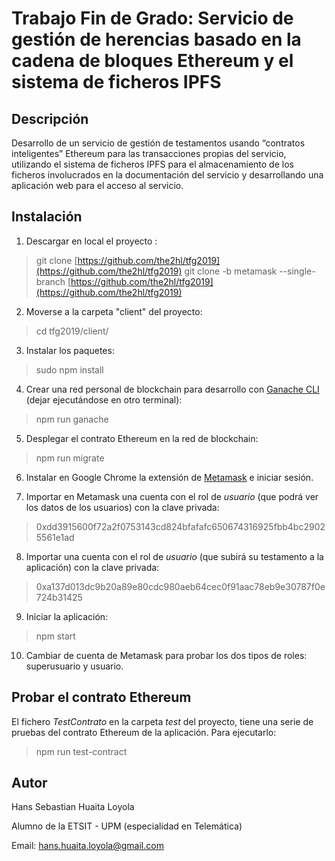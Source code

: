 
# Trabajo Fin de Grado: Servicio de gestión de herencias basado en la cadena de bloques Ethereum y el sistema de ficheros IPFS

## Descripción

Desarrollo de un servicio de gestión de testamentos usando “contratos inteligentes” Ethereum para las transacciones propias del servicio, utilizando el sistema de ficheros IPFS para el almacenamiento de los ficheros involucrados en la documentación del servicio y desarrollando una aplicación web para el acceso al servicio.

## Instalación

1) Descargar en local el proyecto :

>git clone [https://github.com/the2hl/tfg2019](https://github.com/the2hl/tfg2019)
>git clone -b metamask --single-branch [https://github.com/the2hl/tfg2019](https://github.com/the2hl/tfg2019)

2) Moverse a la carpeta "client" del proyecto:

>cd tfg2019/client/

3) Instalar los paquetes:
>sudo npm install

4) Crear una red personal de blockchain para desarrollo con [Ganache CLI ](https://github.com/trufflesuite/ganache-cli) (dejar ejecutándose en otro terminal):

>npm run ganache

5) Desplegar el contrato Ethereum en la red de blockchain:

>npm run migrate

6) Instalar en Google Chrome la extensión de [Metamask](https://chrome.google.com/webstore/detail/metamask/nkbihfbeogaeaoehlefnkodbefgpgknn) e iniciar sesión.

7) Importar en Metamask una cuenta con el rol de *usuario* (que podrá ver los datos de los usuarios) con la clave privada:

>0xdd3915600f72a2f0753143cd824bfafafc650674316925fbb4bc29025561e1ad

8) Importar una cuenta con el rol de *usuario* (que subirá su testamento a la aplicación) con la clave privada:

>0xa137d013dc9b20a89e80cdc980aeb64cec0f91aac78eb9e30787f0e724b31425

9) Iniciar la aplicación:

>npm start

10) Cambiar de cuenta de Metamask para probar los dos tipos de roles: superusuario y usuario.

## Probar el contrato Ethereum

El fichero *TestContrato* en la carpeta *test* del proyecto, tiene una serie de pruebas del contrato Ethereum de la aplicación. Para ejecutarlo:
>npm run test-contract 

## Autor

Hans Sebastian Huaita Loyola
  
Alumno de la ETSIT - UPM (especialidad en Telemática)

Email: hans.huaita.loyola@gmail.com
